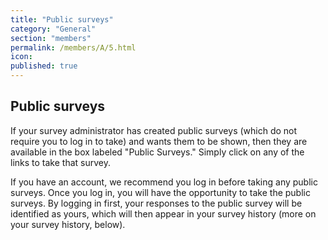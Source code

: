```yaml
---
title: "Public surveys"
category: "General"
section: "members"
permalink: /members/A/5.html
icon:
published: true
---
```


## Public surveys

If your survey administrator has created public surveys (which do not require you to log in to take) and wants them to be shown, then they are available in the box labeled "Public Surveys." Simply click on any of the links to take that survey.

If you have an account, we recommend you log in before taking any public surveys. Once you log in, you will have the opportunity to take the public surveys. By logging in first, your responses to the public survey will be identified as yours, which will then appear in your survey history (more on your survey history, below).
